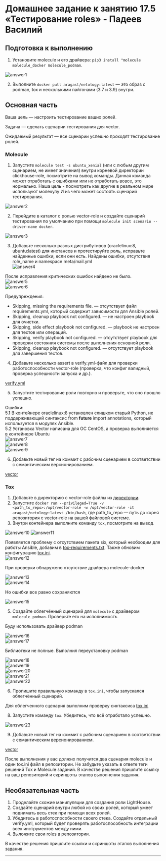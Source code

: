 # Домашнее задание к занятию 17.5 «Тестирование roles» - Падеев Василий



## Подготовка к выполнению

1. Установите molecule и его драйвера: `pip3 install "molecule molecule_docker molecule_podman`.

![answer1](https://github.com/Vasiliy-Ser/Ansible_role_testing_17.5/blob/982dd09546a1bc1b67ff14fe88918377ae64698d/png/4.png)

2. Выполните `docker pull aragast/netology:latest` —  это образ с podman, tox и несколькими пайтонами (3.7 и 3.9) внутри.

## Основная часть

Ваша цель — настроить тестирование ваших ролей. 

Задача — сделать сценарии тестирования для vector. 

Ожидаемый результат — все сценарии успешно проходят тестирование ролей.

### Molecule

1. Запустите  `molecule test -s ubuntu_xenial` (или с любым другим сценарием, не имеет значения) внутри корневой директории clickhouse-role, посмотрите на вывод команды. Данная команда может отработать с ошибками или не отработать вовсе, это нормально. Наша цель - посмотреть как другие в реальном мире используют молекулу И из чего может состоять сценарий тестирования.

![answer2](https://github.com/Vasiliy-Ser/Ansible_role_testing_17.5/blob/982dd09546a1bc1b67ff14fe88918377ae64698d/png/5.png)

2. Перейдите в каталог с ролью vector-role и создайте сценарий тестирования по умолчанию при помощи `molecule init scenario --driver-name docker`.

![answer3](https://github.com/Vasiliy-Ser/Ansible_role_testing_17.5/blob/982dd09546a1bc1b67ff14fe88918377ae64698d/png/6.png)

3. Добавьте несколько разных дистрибутивов (oraclelinux:8, ubuntu:latest) для инстансов и протестируйте роль, исправьте найденные ошибки, если они есть.
Найдены ошибки, отсутствия role_name и namespace meta/mail.yml   
![answer4](https://github.com/Vasiliy-Ser/Ansible_role_testing_17.5/blob/982dd09546a1bc1b67ff14fe88918377ae64698d/png/7.png)

После исправления критических ошибок найдено не было.  
![answer5](https://github.com/Vasiliy-Ser/Ansible_role_testing_17.5/blob/982dd09546a1bc1b67ff14fe88918377ae64698d/png/8.png)  
![answer6](https://github.com/Vasiliy-Ser/Ansible_role_testing_17.5/blob/982dd09546a1bc1b67ff14fe88918377ae64698d/png/9.png)  

Предупреждения:  
- Skipping, missing the requirements file. — отсутствует файл requirements.yml, который содержит зависимости для Ansible ролей.  
- Skipping, cleanup playbook not configured. — не настроен playbook для очистки.  
- Skipping, side effect playbook not configured. —  playbook не настроен для тестов или операций.  
- Skipping, verify playbook not configured. — отсутствует playbook для проверки состояния системы после выполнения основной роли.  
- Skipping, cleanup playbook not configured. — отсутствует playbook для завершения тестов.

4. Добавьте несколько assert в verify.yml-файл для  проверки работоспособности vector-role (проверка, что конфиг валидный, проверка успешности запуска и др.). 

[verify.yml](https://github.com/Vasiliy-Ser/Ansible_role_testing_17.5/blob/982dd09546a1bc1b67ff14fe88918377ae64698d/playbook/roles/Vector/molecule/default/verify.yml)


5. Запустите тестирование роли повторно и проверьте, что оно прошло успешно.

Ошибки:  
5.1 В контейнере oraclelinux:8 установлен слишком старый Python, не поддерживающий синтаксис from __future__ import annotations, который используется в модулях Ansible.   
5.2 Установка Vector написана для ОС CentOS, а проверка выполняется в контейнере Ubuntu   
![answer7](https://github.com/Vasiliy-Ser/Ansible_role_testing_17.5/blob/982dd09546a1bc1b67ff14fe88918377ae64698d/png/13.png)  
![answer8](https://github.com/Vasiliy-Ser/Ansible_role_testing_17.5/blob/982dd09546a1bc1b67ff14fe88918377ae64698d/png/14.png)  
![answer9](https://github.com/Vasiliy-Ser/Ansible_role_testing_17.5/blob/982dd09546a1bc1b67ff14fe88918377ae64698d/png/15.png)  

6. Добавьте новый тег на коммит с рабочим сценарием в соответствии с семантическим версионированием.  

[vector](https://github.com/Vasiliy-Ser/vector-role/releases/tag/v1.3.0)  

### Tox

1. Добавьте в директорию с vector-role файлы из [директории](./example).  
2. Запустите `docker run --privileged=True -v <path_to_repo>:/opt/vector-role -w /opt/vector-role -it aragast/netology:latest /bin/bash`, где path_to_repo — путь до корня репозитория с vector-role на вашей файловой системе.  
3. Внутри контейнера выполните команду `tox`, посмотрите на вывод.  

![answer10](https://github.com/Vasiliy-Ser/Ansible_role_testing_17.5/blob/982dd09546a1bc1b67ff14fe88918377ae64698d/png/16.png)
![answer11](https://github.com/Vasiliy-Ser/Ansible_role_testing_17.5/blob/982dd09546a1bc1b67ff14fe88918377ae64698d/png/19.png)

 Появляется проблему с  отсутствием пакета six, который необходим для работы Ansible,  добавим в [tox-requirements.txt](https://github.com/Vasiliy-Ser/Ansible_role_testing_17.5/blob/982dd09546a1bc1b67ff14fe88918377ae64698d/playbook/roles/Vector/tox-requirements.txt). Также обновим конфигурацию [tox.ini](https://github.com/Vasiliy-Ser/Ansible_role_testing_17.5/blob/982dd09546a1bc1b67ff14fe88918377ae64698d/playbook/roles/Vector/tox.ini).  
![answer12](https://github.com/Vasiliy-Ser/Ansible_role_testing_17.5/blob/982dd09546a1bc1b67ff14fe88918377ae64698d/png/20.png)

При проверки обнаружено отсутствие драйвера molecule-docker  

![answer13](https://github.com/Vasiliy-Ser/Ansible_role_testing_17.5/blob/982dd09546a1bc1b67ff14fe88918377ae64698d/png/21.png)  
![answer14](https://github.com/Vasiliy-Ser/Ansible_role_testing_17.5/blob/982dd09546a1bc1b67ff14fe88918377ae64698d/png/22.png)  

Но ошибки все равно сохраняются  

![answer15](https://github.com/Vasiliy-Ser/Ansible_role_testing_17.5/blob/982dd09546a1bc1b67ff14fe88918377ae64698d/png/23.png)

5. Создайте облегчённый сценарий для `molecule` с драйвером `molecule_podman`. Проверьте его на исполнимость.

Буду использовать драйвер podman

![answer16](https://github.com/Vasiliy-Ser/Ansible_role_testing_17.5/blob/982dd09546a1bc1b67ff14fe88918377ae64698d/png/24.png)  
![answer17](https://github.com/Vasiliy-Ser/Ansible_role_testing_17.5/blob/982dd09546a1bc1b67ff14fe88918377ae64698d/png/25.png)

Библиотеки не полные. Выполнил переустановку podman

![answer18](https://github.com/Vasiliy-Ser/Ansible_role_testing_17.5/blob/982dd09546a1bc1b67ff14fe88918377ae64698d/png/26.png)  
![answer19](https://github.com/Vasiliy-Ser/Ansible_role_testing_17.5/blob/982dd09546a1bc1b67ff14fe88918377ae64698d/png/27.png)  
![answer20](https://github.com/Vasiliy-Ser/Ansible_role_testing_17.5/blob/982dd09546a1bc1b67ff14fe88918377ae64698d/png/28.png)  
![answer21](https://github.com/Vasiliy-Ser/Ansible_role_testing_17.5/blob/982dd09546a1bc1b67ff14fe88918377ae64698d/png/29.png)  
![answer22](https://github.com/Vasiliy-Ser/Ansible_role_testing_17.5/blob/982dd09546a1bc1b67ff14fe88918377ae64698d/png/30.png)  

6. Пропишите правильную команду в `tox.ini`, чтобы запускался облегчённый сценарий.

Для облегченного сценария выполним проверку синтаксиса [tox.ini](https://github.com/Vasiliy-Ser/Ansible_role_testing_17.5/blob/6cd09279b73c8a778c228a21da31a95e96a0c442/playbook/roles/Vector/tox.ini)  

8. Запустите команду `tox`. Убедитесь, что всё отработало успешно.

![answer23](https://github.com/Vasiliy-Ser/Ansible_role_testing_17.5/blob/982dd09546a1bc1b67ff14fe88918377ae64698d/png/31.png)  

9. Добавьте новый тег на коммит с рабочим сценарием в соответствии с семантическим версионированием.

[vector](https://github.com/Vasiliy-Ser/vector-role/releases/tag/v1.4.1)  

После выполнения у вас должно получится два сценария molecule и один tox.ini файл в репозитории. Не забудьте указать в ответе теги решений Tox и Molecule заданий. В качестве решения пришлите ссылку на  ваш репозиторий и скриншоты этапов выполнения задания. 

## Необязательная часть

1. Проделайте схожие манипуляции для создания роли LightHouse.
2. Создайте сценарий внутри любой из своих ролей, который умеет поднимать весь стек при помощи всех ролей.
3. Убедитесь в работоспособности своего стека. Создайте отдельный verify.yml, который будет проверять работоспособность интеграции всех инструментов между ними.
4. Выложите свои roles в репозитории.

В качестве решения пришлите ссылки и скриншоты этапов выполнения задания.

---

